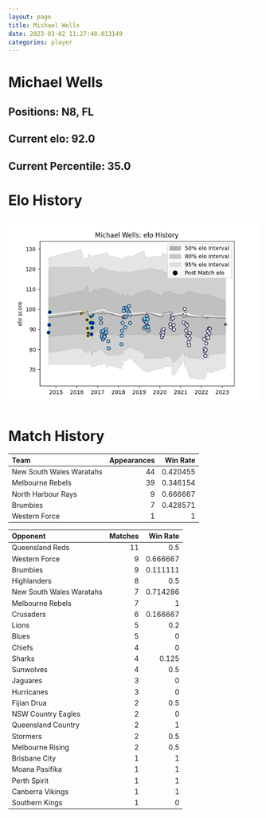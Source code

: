 ```yaml
---  
layout: page  
title: Michael Wells  
date: 2023-03-02 11:27:40.013149  
categories: player  
---
```

# Michael Wells

## Positions: N8, FL

## Current elo: 92.0

## Current Percentile: 35.0

# Elo History


![elo history](history_MichaelWells.png)
# Match History


| Team                     |   Appearances |   Win Rate |
|:-------------------------|--------------:|-----------:|
| New South Wales Waratahs |            44 |   0.420455 |
| Melbourne Rebels         |            39 |   0.346154 |
| North Harbour Rays       |             9 |   0.666667 |
| Brumbies                 |             7 |   0.428571 |
| Western Force            |             1 |   1        |

| Opponent                 |   Matches |   Win Rate |
|:-------------------------|----------:|-----------:|
| Queensland Reds          |        11 |   0.5      |
| Western Force            |         9 |   0.666667 |
| Brumbies                 |         9 |   0.111111 |
| Highlanders              |         8 |   0.5      |
| New South Wales Waratahs |         7 |   0.714286 |
| Melbourne Rebels         |         7 |   1        |
| Crusaders                |         6 |   0.166667 |
| Lions                    |         5 |   0.2      |
| Blues                    |         5 |   0        |
| Chiefs                   |         4 |   0        |
| Sharks                   |         4 |   0.125    |
| Sunwolves                |         4 |   0.5      |
| Jaguares                 |         3 |   0        |
| Hurricanes               |         3 |   0        |
| Fijian Drua              |         2 |   0.5      |
| NSW Country Eagles       |         2 |   0        |
| Queensland Country       |         2 |   1        |
| Stormers                 |         2 |   0.5      |
| Melbourne Rising         |         2 |   0.5      |
| Brisbane City            |         1 |   1        |
| Moana Pasifika           |         1 |   1        |
| Perth Spirit             |         1 |   1        |
| Canberra Vikings         |         1 |   1        |
| Southern Kings           |         1 |   0        |